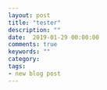 ```yaml
---
layout: post
title: "tester"
description: ""
date:  2019-01-29 00:00:00
comments: true
keywords: ""
category:
tags:
- new blog post
---
```

    